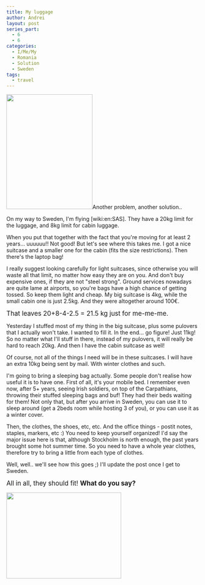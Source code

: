 ```yaml
---
title: My luggage
author: Andrei
layout: post
series_part:
  - 6
  - 6
categories:
  - I/Me/My
  - Romania
  - Solution
  - Sweden
tags:
  - travel
---
```

[<img class="alignright size-medium wp-image-178" title="Big Suitcase" src="http://blog.andreineculau.com/wp-content/uploads/2008/08/img_5819-225x300.jpg" alt="" width="225" height="300" />][1]Another problem, another solution..

On my way to Sweden, I'm flying [wiki:en:SAS]. They have a 20kg limit for the luggage, and 8kg limit for cabin luggage.

When you put that together with the fact that you're moving for at least 2 years... uuuuuu!! Not good! But let's see where this takes me. I got a nice suitcase and a smaller one for the cabin (fits the size restrictions). Then there's the laptop bag!

I really suggest looking carefully for light suitcases, since otherwise you will waste all that limit, no matter how easy they are on you. And don't buy expensive ones, if they are not "steel strong". Ground services nowadays are quite lame at airports, so you're bags have a high chance of getting tossed. So keep them light and cheap. My big suitcase is 4kg, while the small cabin one is just 2.5kg. And they were altogether around 100€.

<big>That leaves 20+8-4-2.5 = 21.5 kg just for me-me-me.</big>



Yesterday I stuffed most of my thing in the big suitcase, plus some pulovers that I actually won't take. I wanted to fill it. In the end... go figure! Just 11kg! So no matter what I'll stuff in there, instead of my pulovers, it will really be hard to reach 20kg. And then I have the cabin suitcase as well!

Of course, not all of the things I need will be in these suitcases. I will have an extra 10kg being sent by mail. With winter clothes and such.

I'm going to bring a sleeping bag actually. Some people don't realise how useful it is to have one. First of all, it's your mobile bed. I remember even now, after 5+ years, seeing Irish soldiers, on top of the Carpathians, throwing their stuffed sleeping bags and buf! They had their beds waiting for them! Not only that, but after you arrive in Sweden, you can use it to sleep around (get a 2beds room while hosting 3 of you), or you can use it as a winter cover.

Then, the clothes, the shoes, etc, etc. And the office things - postit notes, staples, markers, etc :) You need to keep yourself organized! I'd say the major issue here is that, although Stockholm is north enough, the past years brought some hot summer time. So you need to have a whole year clothes, therefore try to bring a little from each type of clothes.

Well, well.. we'll see how this goes ;) I'll update the post once I get to Sweden.

<big>All in all, they should fit! <strong>What do you say?</strong></big>

[<img class="alignnone size-medium wp-image-179" title="Cabin Suitcase" src="http://blog.andreineculau.com/wp-content/uploads/2008/08/img_5818-300x225.jpg" alt="" width="300" height="225" />][2]

 [1]: http://blog.andreineculau.com/wp-content/uploads/2008/08/img_5819.jpg
 [2]: http://blog.andreineculau.com/wp-content/uploads/2008/08/img_5818.jpg